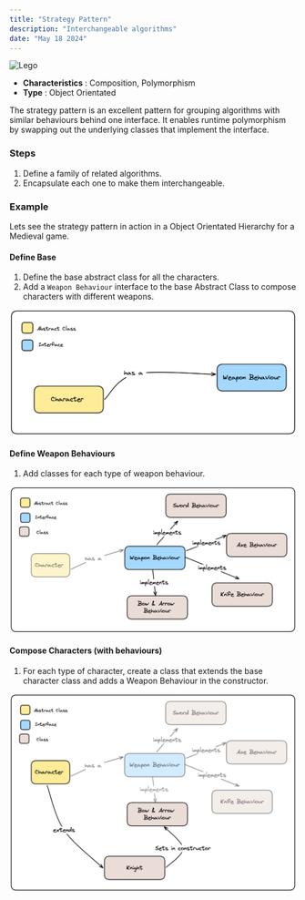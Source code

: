 ```yaml
---
title: "Strategy Pattern"
description: "Interchangeable algorithms"
date: "May 18 2024"
---
```

![Lego](./cover.avif)

- **Characteristics** : Composition, Polymorphism
- **Type** : Object Orientated

The strategy pattern is an excellent pattern for grouping algorithms with similar behaviours behind one interface. It enables runtime polymorphism by swapping out the underlying classes that implement the interface.

### Steps
1. Define a family of related algorithms.
2. Encapsulate each one to make them interchangeable.

### Example
Lets see the strategy pattern in action in a Object Orientated Hierarchy for a Medieval game.

#### Define Base
1. Define the base abstract class for all the characters.
2. Add a `Weapon Behaviour` interface to the base Abstract Class to compose characters with different weapons.

![Define base](./strategy_1.png)

#### Define Weapon Behaviours
1. Add classes for each type of weapon behaviour.

![Define base](./strategy_2.png)

#### Compose Characters (with behaviours)
1. For each type of character, create a class that extends the base character class and adds a Weapon Behaviour in the constructor.

![Define base](./strategy_3.png)
